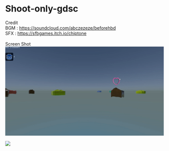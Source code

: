 # Shoot-only-gdsc
Credit
<br>BGM : https://soundcloud.com/abczezeze/beforehbd
<br>SFX : https://sfbgames.itch.io/chiptone
<br><br>Screen Shot
<br><img src="https://github.com/abczezeze/Shoot-only-gdsc/blob/main/ss/040.gif">

[<img src="https://www.buymeacoffee.com/assets/img/guidelines/download-assets-sm-2.svg">](https://www.buymeacoffee.com/abczzzeee)
